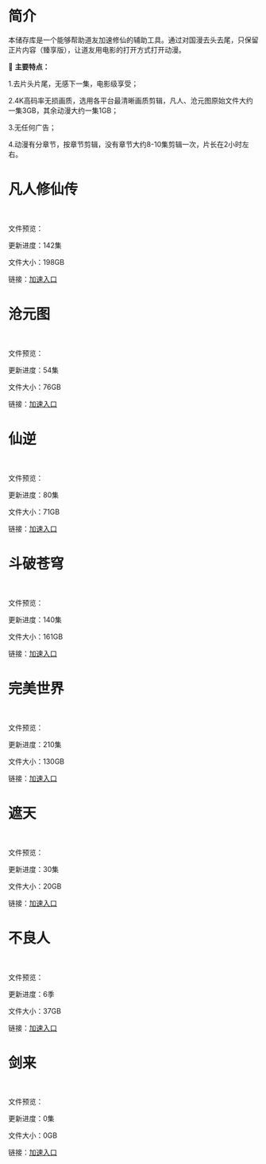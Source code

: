 # 简介
本储存库是一个能够帮助道友加速修仙的辅助工具。通过对国漫去头去尾，只保留正片内容（臻享版），让道友用电影的打开方式打开动漫。

🌟 **主要特点：**

1.去片头片尾，无感下一集，电影级享受；

2.4K高码率无损画质，选用各平台最清晰画质剪辑，凡人、沧元图原始文件大约一集3GB，其余动漫大约一集1GB；

3.无任何广告；

4.动漫有分章节，按章节剪辑，没有章节大约8-10集剪辑一次，片长在2小时左右。


# 凡人修仙传

<img src="img/凡人修仙传.jpg"  alt=""/>
<img src="img/凡人修仙传2.jpg"  alt=""/>

文件预览：
<img src="img/凡人修仙传_.jpg"  alt=""/>

更新进度：142集

文件大小：198GB

链接：[加速入口](https://pan.quark.cn/s/3e31b4c24b30)


# 沧元图
<img src="img/沧元图.jpg"  alt=""/>
<img src="img/沧元图2.jpg"  alt=""/>

文件预览：
<img src="img/沧元图_.jpg"  alt=""/>

更新进度：54集

文件大小：76GB

链接：[加速入口](https://pan.quark.cn/s/917309a062d3)


# 仙逆
<img src="img/仙逆.jpg"  alt=""/>
<img src="img/仙逆2.jpg"  alt=""/>

文件预览：
<img src="img/仙逆_.jpg"  alt=""/>

更新进度：80集

文件大小：71GB

链接：[加速入口](https://pan.quark.cn/s/571ee96b706b)

# 斗破苍穹
<img src="img/斗破苍穹.jpg"  alt=""/>
<img src="img/斗破苍穹2.jpg"  alt=""/>

文件预览：
<img src="img/斗破苍穹_.jpg"  alt=""/>

更新进度：140集

文件大小：161GB

链接：[加速入口](https://pan.quark.cn/s/7b2cf834b973)

# 完美世界
<img src="img/完美世界.jpg"  alt=""/>
<img src="img/完美世界2.jpg"  alt=""/>

文件预览：
<img src="img/完美世界_.jpg"  alt=""/>

更新进度：210集

文件大小：130GB

链接：[加速入口](https://pan.quark.cn/s/e6ab92710ed3)

# 遮天
<img src="img/遮天.jpg"  alt=""/>
<img src="img/遮天2.jpg"  alt=""/>

文件预览：
<img src="img/遮天_.jpg"  alt=""/>

更新进度：30集

文件大小：20GB

链接：[加速入口](https://pan.quark.cn/s/7f9011284b60)

# 不良人
<img src="img/不良人.jpg"  alt=""/>
<img src="img/不良人2.jpg"  alt=""/>

文件预览：
<img src="img/不良人_.jpg"  alt=""/>

更新进度：6季

文件大小：37GB

链接：[加速入口](https://pan.quark.cn/s/3c35e368229e)

# 剑来
<img src="img/剑来.jpg"  alt=""/>
<img src="img/剑来2.jpg"  alt=""/>

文件预览：
<img src="img/剑来_.jpg"  alt=""/>

更新进度：0集

文件大小：0GB

链接：[加速入口]()